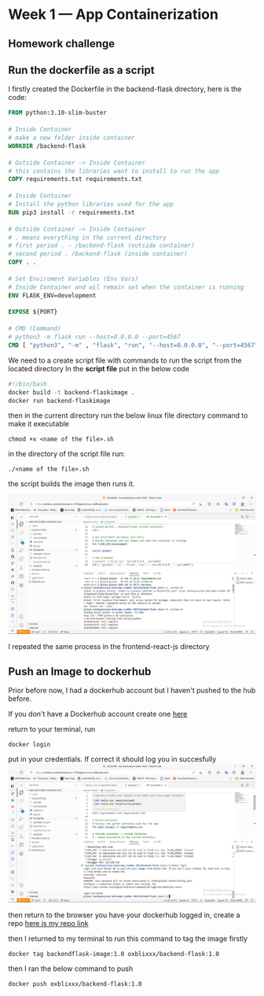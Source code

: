 # Week 1 — App Containerization

## Homework challenge

## Run the dockerfile as a script
I firstly created the Dockerfile in the backend-flask directory, here is the code:
```Dockerfile
FROM python:3.10-slim-buster

# Inside Container
# make a new folder inside container
WORKDIR /backend-flask

# Outside Container -> Inside Container
# this contains the libraries want to install to run the app
COPY requirements.txt requirements.txt

# Inside Container
# Install the python libraries used for the app
RUN pip3 install -r requirements.txt

# Outside Container -> Inside Container
# . means everything in the current directory
# first period . - /backend-flask (outside container)
# second period . /backend-flask (inside container)
COPY . .

# Set Enviroment Variables (Env Vars)
# Inside Container and wil remain set when the container is running
ENV FLASK_ENV=development

EXPOSE ${PORT}

# CMD (Command)
# python3 -m flask run --host=0.0.0.0 --port=4567
CMD [ "python3", "-m" , "flask", "run", "--host=0.0.0.0", "--port=4567"]
```
We need to a create script file with commands to run the script from the located directory
In the **script file** put in the below code
```sh
#!/bin/bash
docker build -t backend-flaskimage .
docker run backend-flaskimage
```

then in the current directory run the below linux file directory command to make it executable
```
chmod +x <name of the file>.sh
```

in the directory of the script file run:
```
./<name of the file>.sh
```
the script builds the image then runs it.

![image of the script running](assets/docker/script.jpg)

I repeated the same process in the frontend-react-js directory


## Push an Image to dockerhub
Prior before now, I had a dockerhub account but I haven't pushed to the hub before.

If you don't have a Dockerhub account create one [here](https://hub.docker.com)

return to your terminal, run

```
docker login
```

put in your credentials. If correct it should log you in succesfully
![docker login success](assets/docker/docker-login.jpg)

then return to the browser you have your dockerhub logged in, create a repo [here is my repo link](https://hub.docker.com/repository/docker/oxblixxx/backend-flask/general)

then I returned to my terminal to run this command to tag the image firstly
```
docker tag backendflask-image:1.0 oxblixxx/backend-flask:1.0
```
then I ran the below command to push
```
docker push oxblixxx/backend-flask:1.0
```


